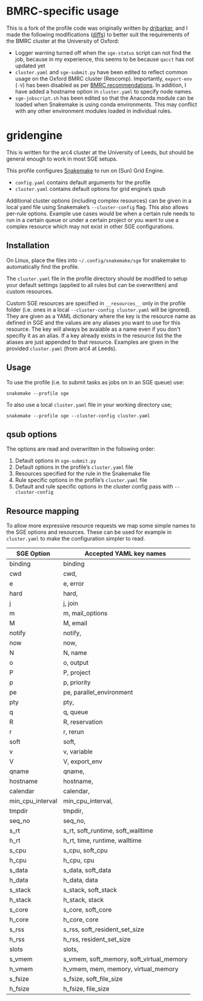 # BMRC-specific usage 

This is a fork of the profile code was originally written by [drjbarker](https://github.com/drjbarker/snakemake-gridengine), and I made 
the following modifications ([diffs](https://github.com/sraorao/snakemake-gridengine/commit/dadfcdff353d79a0ae897268e43096b8d8ccaadf)) to 
better suit the requirements of the BMRC cluster at the University of Oxford:

- Logger warning turned off when the `sge-status` script can not find the job, because in my experience, this seems to 
be because `qacct` has not updated yet
- `cluster.yaml` and `sge-submit.py` have been edited to reflect common usage on the Oxford BMRC cluster (Rescomp). 
Importantly, `export-env` (`-V`) has been disabled as per 
[BMRC recommendations](https://www.medsci.ox.ac.uk/divisional-services/support-services-1/bmrc/cluster-usage/#submitting-jobs---step-by-step-guide-for-new-users). 
In addition, I have added a hostname option in `cluster.yaml` to specify node names.
- `sge-jobscript.sh` has been edited so that the Anaconda module can be loaded when Snakemake is using conda 
environments. This may conflict with any other environment modules loaded in individual rules.


# gridengine

This is written for the arc4 cluster at the University of Leeds, but should be general enough to work in most SGE setups.

This profile configures [Snakemake](https://snakemake.readthedocs.io/en/stable/) to run on (Sun) Grid Engine.

- `config.yaml` contains default arguments for the profile
- `cluster.yaml` contains default options for grid engine’s qsub

Additional cluster options (including complex resources) can be given in a local yaml file using Snakemake’s `--cluster-config` flag. This also allows per-rule options. Example use cases would be when a certain rule needs to run in a certain queue or under a certain project or you want to use a complex resource which may not exist in other SGE configurations.

## Installation

On Linux, place the files into `~/.config/snakemake/sge` for snakemake to automatically find the profile.

The `cluster.yaml` file in the profile directory should be modified to setup your default settings (applied to all rules but can be overwritten) and custom resources.

Custom SGE resources are specified in `__resources__` only in the profile folder (i.e. ones in a local `--cluster-config cluster.yaml` will be ignored). They are given as a YAML dictionary where the key is the resource name as defined in SGE and the values are any aliases you want to use for this resource. The key will always be avaiable as a name even if you don't specifiy it as an alias. If a key already exists in the resource list the the aliases are just appended to that resource. Examples are given in the provided `cluster.yaml` (from arc4 at Leeds).

## Usage

To use the profile (i.e. to submit tasks as jobs on in an SGE queue) use:

`snakemake --profile sge`

To also use a local `cluster.yaml` file in your working directory use;

`snakemake --profile sge --cluster-config cluster.yaml`

## qsub options

The options are read and overwritten in the following order:

1. Default options in `sge-submit.py`
2. Default options in the profile’s `cluster.yaml` file
3. Resources specified for the rule in the Snakemake file
4. Rule specific options in the profile’s `cluster.yaml` file
5. Default and rule specific options in the cluster config pass with `--cluster-config`

## Resource mapping

To allow more expressive resource requests we map some simple names to the SGE options and resources. These can be used for example in `cluster.yaml` to make the configuration simpler to read.


| SGE Option       | Accepted YAML key names                   |
| -----------------|-------------------------------------------| 
| binding          | binding                                   |
| cwd              | cwd,                                      |
| e                | e, error                                  |
| hard             | hard,                                     |
| j                | j, join                                   |
| m                | m, mail_options                           |
| M                | M, email                                  |
| notify           | notify,                                   |
| now              | now,                                      |
| N                | N, name                                   |
| o                | o, output                                 |
| P                | P, project                                |
| p                | p, priority                               |
| pe               | pe, parallel_environment                  |
| pty              | pty,                                      |
| q                | q, queue                                  |
| R                | R, reservation                            |
| r                | r, rerun                                  |
| soft             | soft,                                     |
| v                | v, variable                               | 
| V                | V, export_env                             |
| qname            | qname,                                    |
| hostname         | hostname,                                 |
| calendar         | calendar,                                 |
| min_cpu_interval | min_cpu_interval,                         |
| tmpdir           | tmpdir,                                   |
| seq_no           | seq_no,                                   |
| s_rt             | s_rt, soft_runtime, soft_walltime         |
| h_rt             | h_rt, time, runtime, walltime             |
| s_cpu            | s_cpu, soft_cpu                           |
| h_cpu            | h_cpu, cpu                                |
| s_data           | s_data, soft_data                         |
| h_data           | h_data, data                              |
| s_stack          | s_stack, soft_stack                       |
| h_stack          | h_stack, stack                            |           
| s_core           | s_core, soft_core                         |
| h_core           | h_core, core                              |
| s_rss            | s_rss, soft_resident_set_size             |
| h_rss            | h_rss, resident_set_size                  |
| slots            | slots,                                    |
| s_vmem           | s_vmem, soft_memory,  soft_virtual_memory | 
| h_vmem           | h_vmem, mem, memory,  virtual_memory      | 
| s_fsize          | s_fsize, soft_file_size                   |
| h_fsize          | h_fsize, file_size                        |
